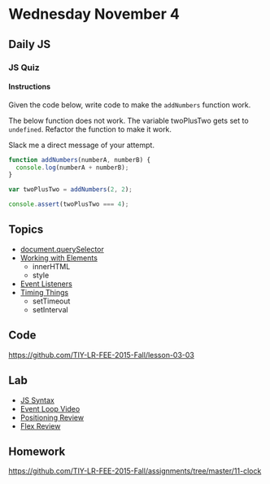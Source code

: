 # Wednesday November 4


## Daily JS

### JS Quiz

#### Instructions

Given the code below, write code to make the `addNumbers` function work.

The below function does not work.
The variable twoPlusTwo gets set to `undefined`.
Refactor the function to make it work.

Slack me a direct message of your attempt.

```js
function addNumbers(numberA, numberB) {
  console.log(numberA + numberB);
}

var twoPlusTwo = addNumbers(2, 2);

console.assert(twoPlusTwo === 4);
```

## Topics

- [document.querySelector](query-selector.html)
- [Working with Elements](js-elements.html)
  * innerHTML
  * style
- [Event Listeners](eventlistener.html)
- [Timing Things](timing.html)
  * setTimeout
  * setInterval

## Code

https://github.com/TIY-LR-FEE-2015-Fall/lesson-03-03

## Lab

* [JS Syntax](js-syntax.html)
* [Event Loop Video](https://www.youtube.com/watch?v=8aGhZQkoFbQ)
* [Positioning Review](positioning-review.html)
* [Flex Review](flex-review.html)

## Homework

https://github.com/TIY-LR-FEE-2015-Fall/assignments/tree/master/11-clock
